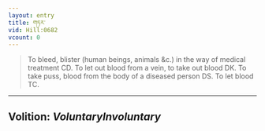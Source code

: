 ```yaml
---
layout: entry
title: གཏར་
vid: Hill:0682
vcount: 0
---
```

> To bleed, blister (human beings, animals &c\.) in the way of medical treatment CD\. To let out blood from a vein, to take out blood DK\. To take puss, blood from the body of a diseased person DS\. To let blood TC\.

---
Volition: _VoluntaryInvoluntary_
---

